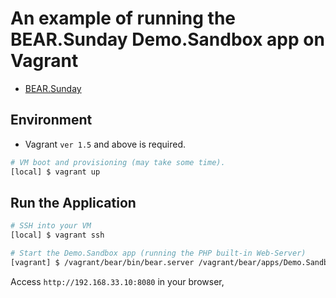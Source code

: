 # An example of running the BEAR.Sunday Demo.Sandbox app on Vagrant

- [BEAR.Sunday](http://bearsunday.github.io/)

## Environment

- Vagrant ```ver 1.5``` and above is required.

```bash
# VM boot and provisioning (may take some time).
[local] $ vagrant up
```

## Run the Application

```bash
# SSH into your VM
[local] $ vagrant ssh
```

```bash
# Start the Demo.Sandbox app (running the PHP built-in Web-Server)
[vagrant] $ /vagrant/bear/bin/bear.server /vagrant/bear/apps/Demo.Sandbox
```

Access ```http://192.168.33.10:8080``` in your browser,

